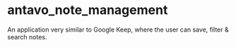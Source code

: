 # antavo_note_management
An application very similar to Google Keep, where the user can save, filter &amp; search notes.

